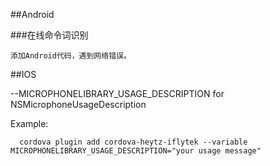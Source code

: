 ##Android
    
###在线命令词识别
    
    添加Android代码，遇到网络错误。


##IOS
  
--MICROPHONELIBRARY_USAGE_DESCRIPTION for NSMicrophoneUsageDescription

Example:

      cordova plugin add cordova-heytz-iflytek --variable MICROPHONELIBRARY_USAGE_DESCRIPTION="your usage message"
    